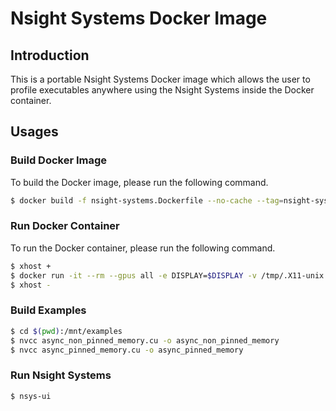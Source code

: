 # Nsight Systems Docker Image

## Introduction

This is a portable Nsight Systems Docker image which allows the user to profile executables anywhere using the Nsight Systems inside the Docker container.

## Usages

### Build Docker Image

To build the Docker image, please run the following command.

```bash
$ docker build -f nsight-systems.Dockerfile --no-cache --tag=nsight-systems:2023.4 .
```

### Run Docker Container

To run the Docker container, please run the following command.

```bash
$ xhost +
$ docker run -it --rm --gpus all -e DISPLAY=$DISPLAY -v /tmp/.X11-unix:/tmp/.X11-unix --cap-add=SYS_ADMIN --security-opt seccomp=unconfined -v $(pwd):/mnt --network=host nsight-systems:2023.4
$ xhost -
```

### Build Examples

```bash
$ cd $(pwd):/mnt/examples
$ nvcc async_non_pinned_memory.cu -o async_non_pinned_memory
$ nvcc async_pinned_memory.cu -o async_pinned_memory
```

### Run Nsight Systems

```bash
$ nsys-ui
```
